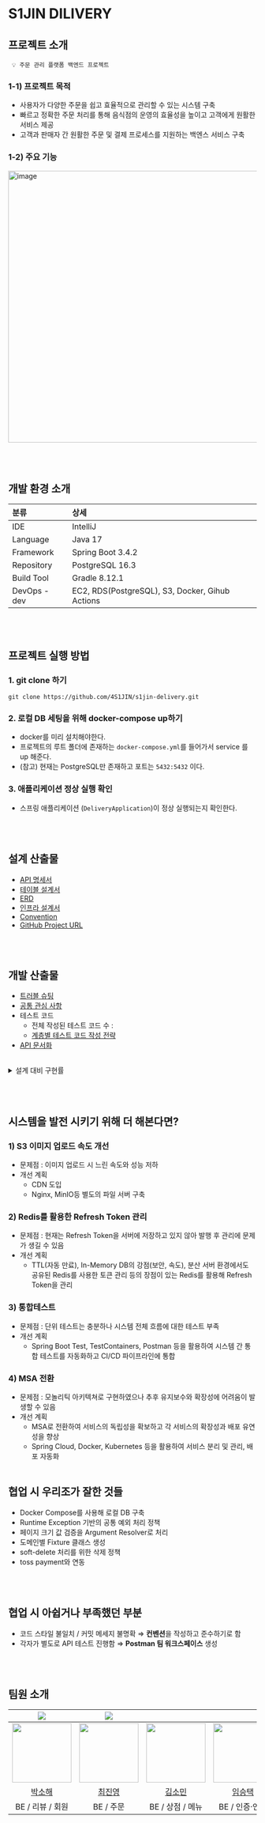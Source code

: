 # S1JIN DILIVERY

## 프로젝트 소개
     💡 주문 관리 플랫폼 백엔드 프로젝트

### 1-1) 프로젝트 목적
- 사용자가 다양한 주문을 쉽고 효율적으로 관리할 수 있는 시스템 구축
- 빠르고 정확한 주문 처리를 통해 음식점의 운영의 효율성을 높이고 고객에게 원활한 서비스 제공
- 고객과 판매자 간 원활한 주문 및 결제 프로세스를 지원하는 백엔스 서비스 구축

### 1-2) 주요 기능

<img width="550" alt="image" src="https://github.com/user-attachments/assets/e8079dbd-62cf-44cb-b7f5-3694ce9de6c9" />


<br><br>

## 개발 환경 소개

|분류|상세|
|:--|:--|
|IDE|IntelliJ|
|Language|Java 17|
|Framework|Spring Boot 3.4.2|
|Repository|PostgreSQL 16.3|
|Build Tool|Gradle 8.12.1|
|DevOps - dev | EC2, RDS(PostgreSQL), S3, Docker, Gihub Actions|


<br><br>

## 프로젝트 실행 방법

### 1. git clone 하기
```shell
git clone https://github.com/4S1JIN/s1jin-delivery.git
```

### 2. 로컬 DB 세팅을 위해 docker-compose up하기
- docker를 미리 설치해야한다.
- 프로젝트의 루트 폴더에 존재하는 `docker-compose.yml`를 들어가서 service 를 up 해준다.
- (참고) 현재는 PostgreSQL만 존재하고 포트는 `5432:5432` 이다.

### 3. 애플리케이션 정상 실행 확인
- 스프링 애플리케이션 (`DeliveryApplication`)이 정상 실행되는지 확인한다.

<br><br>

## 설계 산출물
- [API 명세서](https://github.com/4S1JIN/s1jin-delivery/wiki/API-%EB%AA%85%EC%84%B8%EC%84%9C)
- [테이블 설계서](https://github.com/4S1JIN/s1jin-delivery/wiki/%ED%85%8C%EC%9D%B4%EB%B8%94-%EB%AA%85%EC%84%B8%EC%84%9C)
- [ERD](https://github.com/4S1JIN/s1jin-delivery/wiki/ERD)
- [인프라 설계서](https://github.com/4S1JIN/s1jin-delivery/wiki/%EC%9D%B8%ED%94%84%EB%9D%BC-%EC%84%A4%EA%B3%84%EC%84%9C)
- [Convention](https://github.com/4S1JIN/s1jin-delivery/wiki/Git-Convention)
- [GitHub Project URL](https://github.com/4S1JIN/s1jin-delivery)

<br><br>

## 개발 산출물

- [트러블 슈팅](https://github.com/4S1JIN/s1jin-delivery/wiki/%F0%9F%9A%A8-%ED%8A%B8%EB%9F%AC%EB%B8%94-%EC%8A%88%ED%8C%85)
- [공통 관심 사항](https://github.com/4S1JIN/s1jin-delivery/wiki/%EA%B8%80%EB%A1%9C%EB%B2%8C-%EA%B3%B5%ED%86%B5-%EB%AA%A8%EB%93%88)
- 테스트 코드
  - 전체 작성된 테스트 코드 수 : 
  - [계층별 테스트 코드 작성 전략](https://github.com/4S1JIN/s1jin-delivery/wiki/%ED%85%8C%EC%8A%A4%ED%8A%B8-%EC%BD%94%EB%93%9C-%EC%9E%91%EC%84%B1-%EC%A0%84%EB%9E%B5)
- [API 문서화](http://13.211.250.65/api/api-docs)

<br>

<details>
  <summary>설계 대비 구현률</summary>

  - 설계 API 수 : <br>
  - 구현 API 수 : 50 <br>
  - 설계 대비 구현률 : <br>
  
  ```java
  API Count Summary
==========================
  - OrderOwnerController.java
    ├── GET APIs:        2
    ├── POST APIs:        3
  - OrderCustomerController.java
    ├── GET APIs:        2
    ├── POST APIs:        2
    └── DELETE APIs:        1
  - PaymentHtmlController.java
    ├── GET APIs:        3
  - PaymentController.java
    ├── GET APIs:        4
    ├── POST APIs:        1
    ├── PUT APIs:        1
    └── DELETE APIs:        1
  - ShopController.java
    ├── GET APIs:        3
    ├── POST APIs:        1
    ├── PUT APIs:        1
    └── DELETE APIs:        1
  - AddressController.java
    ├── GET APIs:        1
    ├── POST APIs:        1
    ├── PUT APIs:        1
    └── DELETE APIs:        1
  - MemberController.java
    ├── GET APIs:        2
    ├── PUT APIs:        1
    └── DELETE APIs:        1
  - GeminiController.java
    ├── POST APIs:        1
  - ReviewController.java
    ├── GET APIs:        1
    ├── POST APIs:        1
    ├── PUT APIs:        1
    └── DELETE APIs:        1
  - ShopReviewController.java
    ├── GET APIs:        1
  - MenuController.java
    ├── GET APIs:        3
    ├── POST APIs:        1
    ├── PUT APIs:        1
    └── DELETE APIs:        1
  - AuthController.java
    ├── POST APIs:        4
==========================
API Statistics
==========================
- GET APIs: 22
- POST APIs: 15
- PUT APIs: 6
- DELETE APIs: 7
- Total APIs: 50
==========================
```

</details>

<br><br>

## 시스템을 발전 시키기 위해 더 해본다면?
### 1) S3 이미지 업로드 속도 개선
- 문제점 : 이미지 업로드 시 느린 속도와 성능 저하
- 개선 계획
  - CDN 도입
  - Nginx, MinIO등 별도의 파일 서버 구축

### 2) Redis를 활용한 Refresh Token 관리
- 문제점 : 현재는 Refresh Token을 서버에 저장하고 있지 않아 발행 후 관리에 문제가 생길 수 있음
- 개선 계획
  - TTL(자동 만료), In-Memory DB의 강점(보안, 속도), 분산 서버 환경에서도 공유된 Redis를 사용한 토큰 관리 등의 장점이 있는 Redis를 활용해 Refresh Token을 관리 

### 3) 통합테스트
- 문제점 : 단위 테스트는 충분하나 시스템 전체 흐름에 대한 테스트 부족
- 개선 계획
  - Spring Boot Test, TestContainers, Postman 등을 활용하여 시스템 간 통합 테스트를 자동화하고 CI/CD 파이프라인에 통합

### 4) MSA 전환
- 문제점 : 모놀리틱 아키텍쳐로 구현하였으나 추후 유지보수와 확장성에 어려움이 발생할 수 있음
- 개선 계획
  - MSA로 전환하여 서비스의 독립성을 확보하고 각 서비스의 확장성과 배포 유연성을 향상
  - Spring Cloud, Docker, Kubernetes 등을 활용하여 서비스 분리 및 관리, 배포 자동화
<br><br>

## 협업 시 우리조가 잘한 것들
- Docker Compose를 사용해 로컬 DB 구축
- Runtime Exception 기반의 공통 예외 처리 정책
- 페이지 크기 값 검증을 Argument Resolver로 처리
- 도메인별 Fixture 클래스 생성
- soft-delete 처리를 위한 삭제 정책
- toss payment와 연동

<br><br>

## 협업 시 아쉽거나 부족했던 부분
- 코드 스타일 불일치  / 커밋 메세지 불명확 ⇒ **컨벤션**을 작성하고 준수하기로 함
- 각자가 별도로 API 테스트 진행함 ⇒ **Postman 팀 워크스페이스** 생성

<br><br>

## 팀원 소개

| <img src="https://img.shields.io/badge/Leader-%2310069F%20" /> | <img src="https://img.shields.io/badge/Sub_Leader-%2300264B" /> |   |   |   |
| :--------------------------------------------------------------: | :--------------------------------------------------------------: | :--------------------------------------------------------------------------: | :-----------------------------------------------------------: |:-----------------------------------------------------------: |
|      <img src="https://avatars.githubusercontent.com/u/137313172?v=4" width="120px;" alt=""/>      |      <img src="https://avatars.githubusercontent.com/u/68311264?v=4" width="120px;" alt=""/>      |            <img src="https://avatars.githubusercontent.com/u/104823900?v=4" width="120px;" alt=""/>            |    <img src="https://avatars.githubusercontent.com/u/109949465?v=4" width="120px;" alt=""/>     |    <img src="https://avatars.githubusercontent.com/u/85011923?v=4" width="120px;" alt=""/>     |
|           [박소해](https://github.com/S2gamzaS2)           |           [최진영](https://github.com/cchoijjinyoung)           |                 [김소민](https://github.com/ss0ming)                 |         [임승택](https://github.com/lime1st)          |         [김승수](https://github.com/kss123456789)          |
|                            BE / 리뷰 / 회원                           |                            BE / 주문                          |                                  BE / 상점 / 메뉴                                 |                         BE / 인증·인가                          |                          BE / 결제                          |


